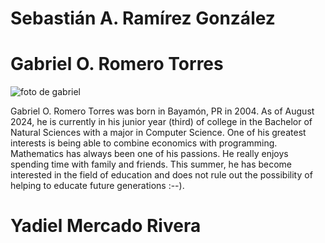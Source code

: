 # Sebastián A. Ramírez González

# Gabriel O. Romero Torres


![foto de gabriel](RomRamMarket/gabriel.png)

Gabriel O. Romero Torres was born in Bayamón, PR in 2004. As of August 2024, he is currently in his junior year (third) of college in the Bachelor of Natural Sciences with a major in Computer Science. One of his greatest interests is being able to combine economics with programming. Mathematics has always been one of his passions. He really enjoys spending time with family and friends. This summer, he has become interested in the field of education and does not rule out the possibility of helping to educate future generations :--).

# Yadiel Mercado Rivera

<!---
RomRamMarket/RomRamMarket is a ✨ special ✨ repository because its `README.md` (this file) appears on your GitHub profile.
You can click the Preview link to take a look at your changes.
--->
